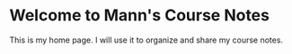 # Welcome to Mann's Course Notes

This is my home page. I will use it to organize and share my course notes.